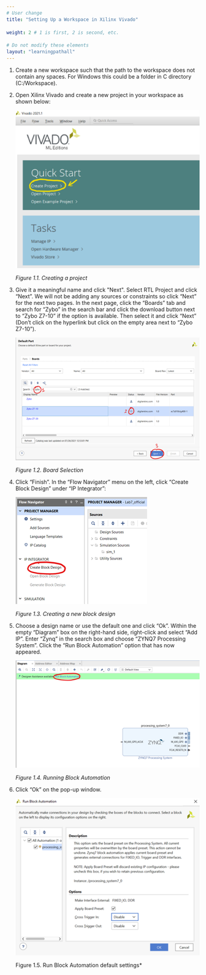 ```yaml
---
# User change
title: "Setting Up a Workspace in Xilinx Vivado" 

weight: 2 # 1 is first, 2 is second, etc.

# Do not modify these elements
layout: "learningpathall"
---
```

1. Create a new workspace such that the path to the workspace does not contain any spaces. For Windows this could be a folder in C directory (C:/Workspace). 

2. Open Xilinx Vivado and create a new project in your workspace as shown below:

    ![Creating a project](Images/Picture2.png) 

    *Figure 1.1. Creating a project*

3. Give it a meaningful name and click "Next". Select RTL Project and click “Next”. We will not be adding any sources or constraints so click “Next” for the next two pages. In the next page, click the “Boards” tab and search for “Zybo” in the search bar and click the download button next to “Zybo Z7-10” if the option is available. Then select it and click “Next” (Don’t click on the hyperlink but click on the empty area next to “Zybo Z7-10”). 

    ![Board Selection](Images/Picture3.png) 

    *Figure 1.2. Board Selection*

4. Click “Finish”. In the “Flow Navigator” menu on the left, click “Create Block Design” under “IP Integrator”:

    ![Creating a new block design](Images/Picture4.png) 

    *Figure 1.3. Creating a new block design*

5. Choose a design name or use the default one and click “Ok”. Within the empty “Diagram” box on the right-hand side, right-click and select “Add IP”. Enter “Zynq” in the search box and choose “ZYNQ7 Processing System”. Click the “Run Block Automation” option that has now appeared.

    ![Running Block Automation](Images/Picture5.png) 

    *Figure 1.4. Running Block Automation*

6. Click “Ok” on the pop-up window. 

    ![Run Block Automation default settings](Images/Picture6.png) 

    Figure 1.5. Run Block Automation default settings*
